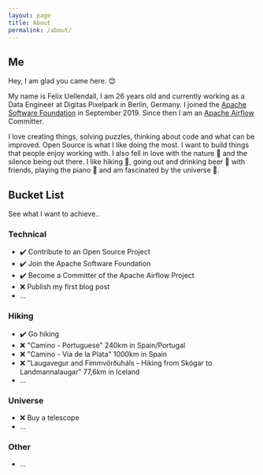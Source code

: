 ```yaml
---
layout: page
title: About
permalink: /about/
---
```


## Me

Hey, I am glad you came here. 😊

My name is Felix Uellendall, I am 26 years old and currently working as a Data Engineer at
Digitas Pixelpark in Berlin, Germany.
I joined the [Apache Software Foundation](https://www.apache.org/) in September 2019.
Since then I am an [Apache Airflow](https://github.com/apache/airflow) Committer.

I love creating things, solving puzzles, thinking about code and what can be improved.
Open Source is what I like doing the most. I want to build things that people enjoy working with.
I also fell in love with the nature 🍃 and the silence being out there.
I like hiking 🌄, going out and drinking beer 🍻 with friends,
playing the piano 🎹 and am fascinated by the universe 🌌.

## Bucket List

See what I want to achieve..

### Technical

- ✔️ Contribute to an Open Source Project
- ✔️ Join the Apache Software Foundation
- ✔️ Become a Committer of the Apache Airflow Project
- ❌ Publish my first blog post
- ...

### Hiking

- ✔️ Go hiking
- ❌ "Camino - Portuguese" 240km in Spain/Portugal
- ❌ "Camino - Via de la Plata" 1000km in Spain
- ❌ "Laugavegur and Fimmvörðuháls - Hiking from Skógar to Landmannalaugar" 77,6km in Iceland
- ...

### Universe

- ❌ Buy a telescope
- ...

### Other

- ...
